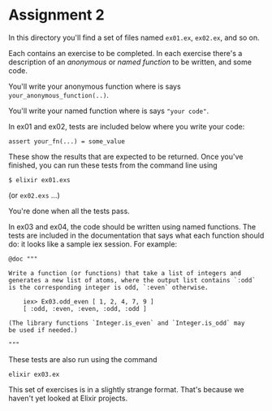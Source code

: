 # Assignment 2

In this directory you'll find a set of files named `ex01.ex`,
`ex02.ex`, and so on.

Each contains an exercise to be completed. In each exercise there's a
description of an *anonymous* or *named function* to be written, and
some code.

You'll write your anonymous function where is says `your_anonymous_function(..)`.

You'll write your named function where is says `"your code"`.

In ex01 and ex02, tests are included below where you write your code:

    assert your_fn(...) = some_value

These show the results that are expected to be returned. Once you've
finished, you can run these tests from the command line using

    $ elixir ex01.exs

(or `ex02.exs` ...)

You're done when all the tests pass.


In ex03 and ex04, the code should be written using named functions.
The tests are included in the documentation that says what each
function should do: it looks like a sample iex session. For example:

    @doc """

    Write a function (or functions) that take a list of integers and
    generates a new list of atoms, where the output list contains `:odd`
    is the corresponding integer is odd, `:even` otherwise.

        iex> Ex03.odd_even [ 1, 2, 4, 7, 9 ]
        [ :odd, :even, :even, :odd, :odd ]

    (The library functions `Integer.is_even` and `Integer.is_odd` may
    be used if needed.)

    """

These tests are also run using the command

    elixir ex03.ex

This set of exercises is in a slightly strange format. That's
because we haven't yet looked at Elixir projects.
